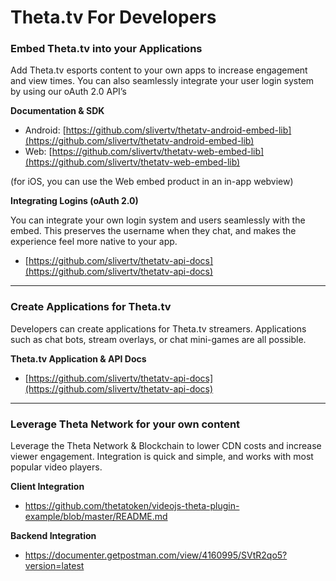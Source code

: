 # Theta.tv For Developers

  
  

### Embed Theta.tv into your Applications

Add Theta.tv esports content to your own apps to increase engagement and view times. You can also seamlessly integrate your user login system by using our oAuth 2.0 API’s
  
**Documentation & SDK**
* Android: [https://github.com/slivertv/thetatv-android-embed-lib](https://github.com/slivertv/thetatv-android-embed-lib)
* Web: [https://github.com/slivertv/thetatv-web-embed-lib](https://github.com/slivertv/thetatv-web-embed-lib)

(for iOS, you can use the Web embed product in an in-app webview)

**Integrating Logins (oAuth 2.0)**

You can integrate your own login system and users seamlessly with the embed. This preserves the username when they chat, and makes the experience feel more native to your app. 
* [https://github.com/slivertv/thetatv-api-docs](https://github.com/slivertv/thetatv-api-docs)


-----


### Create Applications for Theta.tv
Developers can create applications for Theta.tv streamers. Applications such as chat bots, stream overlays, or chat mini-games are all possible.

**Theta.tv Application & API Docs**
* [https://github.com/slivertv/thetatv-api-docs](https://github.com/slivertv/thetatv-api-docs)


-----


### Leverage Theta Network for your own content
Leverage the Theta Network & Blockchain to lower CDN costs and increase viewer engagement. Integration is quick and simple, and works with most popular video players.

**Client Integration**
* https://github.com/thetatoken/videojs-theta-plugin-example/blob/master/README.md

**Backend Integration**
* https://documenter.getpostman.com/view/4160995/SVtR2qo5?version=latest
